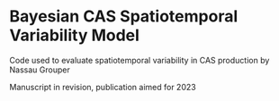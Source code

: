 # Bayesian CAS Spatiotemporal Variability Model
Code used to evaluate spatiotemporal variability in CAS production by Nassau Grouper

Manuscript in revision, publication aimed for 2023

